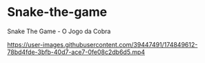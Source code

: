 # Snake-the-game
Snake The Game - O Jogo da Cobra

https://user-images.githubusercontent.com/39447491/174849612-78bd4fde-3bfb-40d7-ace7-0fe08c2db6d5.mp4

